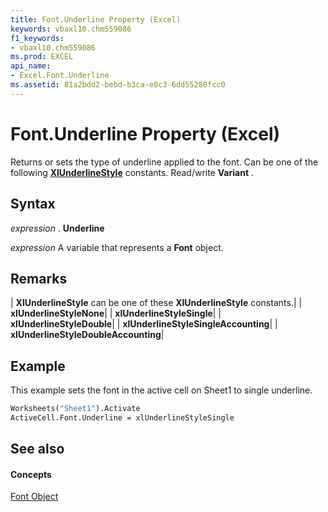 ```yaml
---
title: Font.Underline Property (Excel)
keywords: vbaxl10.chm559086
f1_keywords:
- vbaxl10.chm559086
ms.prod: EXCEL
api_name:
- Excel.Font.Underline
ms.assetid: 81a2bdd2-bebd-b3ca-e0c3-6dd55280fcc0
---
```



# Font.Underline Property (Excel)

Returns or sets the type of underline applied to the font. Can be one of the following  **[XlUnderlineStyle](xlunderlinestyle-enumeration-excel.md)** constants. Read/write **Variant** .


## Syntax

 _expression_ . **Underline**

 _expression_ A variable that represents a **Font** object.


## Remarks





| **XlUnderlineStyle** can be one of these **XlUnderlineStyle** constants.|
| **xlUnderlineStyleNone**|
| **xlUnderlineStyleSingle**|
| **xlUnderlineStyleDouble**|
| **xlUnderlineStyleSingleAccounting**|
| **xlUnderlineStyleDoubleAccounting**|

## Example

This example sets the font in the active cell on Sheet1 to single underline.


```vb
Worksheets("Sheet1").Activate 
ActiveCell.Font.Underline = xlUnderlineStyleSingle
```


## See also


#### Concepts


[Font Object](font-object-excel.md)

